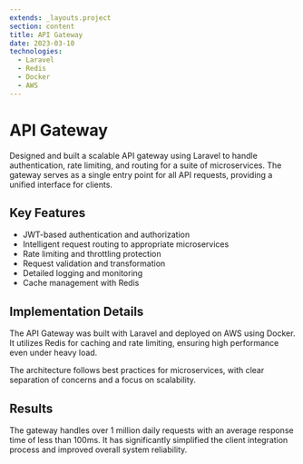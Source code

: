 ```yaml
---
extends: _layouts.project
section: content
title: API Gateway
date: 2023-03-10
technologies: 
  - Laravel
  - Redis
  - Docker
  - AWS
---
```


# API Gateway

Designed and built a scalable API gateway using Laravel to handle authentication, rate limiting, and routing for a suite
of microservices. The gateway serves as a single entry point for all API requests, providing a unified interface for
clients.

## Key Features

- JWT-based authentication and authorization
- Intelligent request routing to appropriate microservices
- Rate limiting and throttling protection
- Request validation and transformation
- Detailed logging and monitoring
- Cache management with Redis

## Implementation Details

The API Gateway was built with Laravel and deployed on AWS using Docker. It utilizes Redis for caching and rate
limiting, ensuring high performance even under heavy load.

The architecture follows best practices for microservices, with clear separation of concerns and a focus on scalability.

## Results

The gateway handles over 1 million daily requests with an average response time of less than 100ms. It has significantly
simplified the client integration process and improved overall system reliability. 